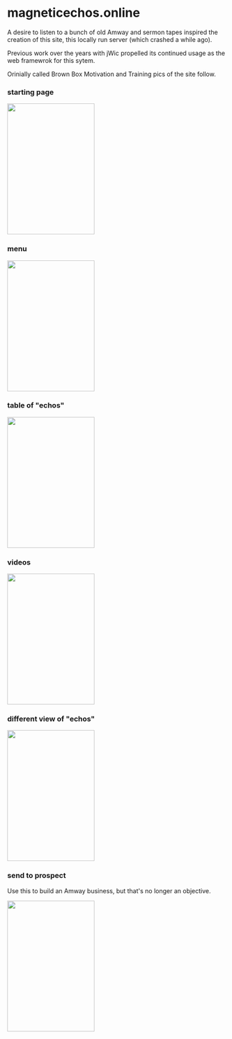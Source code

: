 # magneticechos.online

A desire to listen to a bunch of old Amway and sermon tapes inspired the creation of this site, this locally run server (which crashed a while ago).

Previous work over the years with jWic propelled its continued usage as the web framewrok for this sytem.

Orinially called Brown Box Motivation and Training pics of the site follow.

### starting page

<img src="https://github.com/hank-greene/magneticechos.online/blob/main/00-pics/01-front-page.png?raw=true" style="width:200px ; height:300px"/>

### menu

<img src="https://github.com/hank-greene/magneticechos.online/blob/main/00-pics/02-menu.png?raw=true" style="width:200px ; height:300px"/>

### table of "echos"

<img src="https://github.com/hank-greene/magneticechos.online/blob/main/00-pics/03-table.png?raw=true" style="width:200px ; height:300px"/>

### videos

<img src="https://github.com/hank-greene/magneticechos.online/blob/main/00-pics/04-videos.png?raw=true" style="width:200px ; height:300px"/>

### different view of "echos"

<img src="https://github.com/hank-greene/magneticechos.online/blob/main/00-pics/05-echo-list.png?raw=true" style="width:200px ; height:300px"/>

### send to prospect

Use this to build an Amway business, but that's no longer an objective.

<img src="https://github.com/hank-greene/magneticechos.online/blob/main/00-pics/06-send-to-prospect.png?raw=true" style="width:200px ; height:300px"/>





